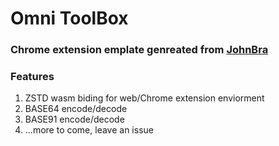# Omni ToolBox

### Chrome extension emplate genreated from [JohnBra](https://github.com/JohnBra/vite-web-extension)

### Features

1. ZSTD wasm biding for web/Chrome extension enviorment
2. BASE64 encode/decode
3. BASE91 encode/decode
4. ...more to come, leave an issue
